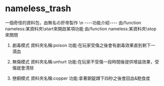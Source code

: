 # nameless_trash
一個奇怪的資料包，由無名の肝帝製作
\n
----功能介紹----
由/function nameless:某資料夾\start來開啟某項功能
由/function nameless:某資料夾\stop來關閉

1. 劇毒模式
資料夾名稱:poison
功能:在玩家受傷之後會有劇毒效果直到剩下一滴血

2. 無傷模式
資料夾名稱:unhurt
功能:在玩家不受傷一段時間後提供增益效果，受傷就會清除

3. 戀銅模式
資料夾名稱:copper
功能:拿著銅錠蹲下四秒之後會回血&飽食度

